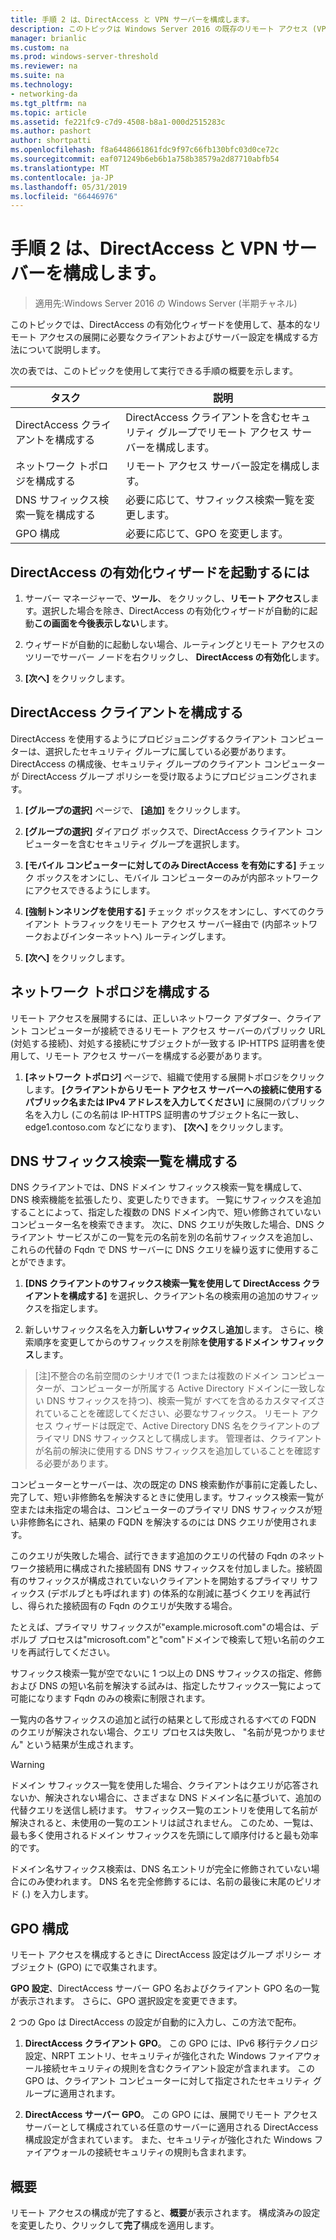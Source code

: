 ```yaml
---
title: 手順 2 は、DirectAccess と VPN サーバーを構成します。
description: このトピックは Windows Server 2016 の既存のリモート アクセス (VPN) のデプロイ ガイド追加 DirectAccess の一部です。
manager: brianlic
ms.custom: na
ms.prod: windows-server-threshold
ms.reviewer: na
ms.suite: na
ms.technology:
- networking-da
ms.tgt_pltfrm: na
ms.topic: article
ms.assetid: fe221fc9-c7d9-4508-b8a1-000d2515283c
ms.author: pashort
author: shortpatti
ms.openlocfilehash: f8a6448661861fdc9f97c66fb130bfc03d0ce72c
ms.sourcegitcommit: eaf071249b6eb6b1a758b38579a2d87710abfb54
ms.translationtype: MT
ms.contentlocale: ja-JP
ms.lasthandoff: 05/31/2019
ms.locfileid: "66446976"
---
```

#  <a name="step-2-configure-the-directaccess-vpn-server"></a>手順 2 は、DirectAccess と VPN サーバーを構成します。

>適用先:Windows Server 2016 の Windows Server (半期チャネル)

このトピックでは、DirectAccess の有効化ウィザードを使用して、基本的なリモート アクセスの展開に必要なクライアントおよびサーバー設定を構成する方法について説明します。

次の表では、このトピックを使用して実行できる手順の概要を示します。

|タスク       |説明|
|-----------|-----------|
|DirectAccess クライアントを構成する|DirectAccess クライアントを含むセキュリティ グループでリモート アクセス サーバーを構成します。|
|ネットワーク トポロジを構成する|リモート アクセス サーバー設定を構成します。|
|DNS サフィックス検索一覧を構成する|必要に応じて、サフィックス検索一覧を変更します。|
|GPO 構成|必要に応じて、GPO を変更します。|

## <a name="to-start-the-enable-directacces-wizard"></a>DirectAccess の有効化ウィザードを起動するには

1. サーバー マネージャーで、**ツール**、 をクリックし、**リモート アクセス**します。選択した場合を除き、DirectAccess の有効化ウィザードが自動的に起動**この画面を今後表示しない**します。 

2. ウィザードが自動的に起動しない場合、ルーティングとリモート アクセスのツリーでサーバー ノードを右クリックし、 **DirectAccess の有効化**します。

3. **[次へ]** をクリックします。

## <a name="configure-directaccess-clients"></a>DirectAccess クライアントを構成する

DirectAccess を使用するようにプロビジョニングするクライアント コンピューターは、選択したセキュリティ グループに属している必要があります。 DirectAccess の構成後、セキュリティ グループのクライアント コンピューターが DirectAccess グループ ポリシーを受け取るようにプロビジョニングされます。

1. **[グループの選択]** ページで、 **[追加]** をクリックします。

2. **[グループの選択]** ダイアログ ボックスで、DirectAccess クライアント コンピューターを含むセキュリティ グループを選択します。

3. **[モバイル コンピューターに対してのみ DirectAccess を有効にする]** チェック ボックスをオンにし、モバイル コンピューターのみが内部ネットワークにアクセスできるようにします。

4. **[強制トンネリングを使用する]** チェック ボックスをオンにし、すべてのクライアント トラフィックをリモート アクセス サーバー経由で (内部ネットワークおよびインターネットへ) ルーティングします。

5. **[次へ]** をクリックします。

## <a name="configure-the-network-topology"></a>ネットワーク トポロジを構成する

リモート アクセスを展開するには、正しいネットワーク アダプター、クライアント コンピューターが接続できるリモート アクセス サーバーのパブリック URL (対処する接続)、対処する接続にサブジェクトが一致する IP-HTTPS 証明書を使用して、リモート アクセス サーバーを構成する必要があります。

1. **[ネットワーク トポロジ]** ページで、組織で使用する展開トポロジをクリックします。 **[クライアントからリモート アクセス サーバーへの接続に使用するパブリック名または IPv4 アドレスを入力してください]** に展開のパブリック名を入力し (この名前は IP-HTTPS 証明書のサブジェクト名に一致し、edge1.contoso.com などになります)、 **[次へ]** をクリックします。

## <a name="configure-the-dns-suffix-search-list"></a>DNS サフィックス検索一覧を構成する

DNS クライアントでは、DNS ドメイン サフィックス検索一覧を構成して、DNS 検索機能を拡張したり、変更したりできます。 一覧にサフィックスを追加することによって、指定した複数の DNS ドメイン内で、短い修飾されていないコンピューター名を検索できます。 次に、DNS クエリが失敗した場合、DNS クライアント サービスがこの一覧を元の名前を別の名前サフィックスを追加し、これらの代替の Fqdn で DNS サーバーに DNS クエリを繰り返すに使用することができます。

1. **[DNS クライアントのサフィックス検索一覧を使用して DirectAccess クライアントを構成する]** を選択し、クライアント名の検索用の追加のサフィックスを指定します。

2. 新しいサフィックス名を入力**新しいサフィックス**し**追加**します。 さらに、検索順序を変更してからのサフィックスを削除**を使用するドメイン サフィックス**します。

>[注]不整合の名前空間のシナリオで\(1 つまたは複数のドメイン コンピューターが、コンピューターが所属する Active Directory ドメインに一致しない DNS サフィックスを持つ\)、検索一覧が すべてを含めるカスタマイズされていることを確認してください、必要なサフィックス。 リモート アクセス ウィザードは既定で、Active Directory DNS 名をクライアントのプライマリ DNS サフィックスとして構成します。 管理者は、クライアントが名前の解決に使用する DNS サフィックスを追加していることを確認する必要があります。

コンピューターとサーバーは、次の既定の DNS 検索動作が事前に定義したし、完了して、短い非修飾名を解決するときに使用します。サフィックス検索一覧が空または未指定の場合は、コンピューターのプライマリ DNS サフィックスが短い非修飾名にされ、結果の FQDN を解決するのには DNS クエリが使用されます。 

このクエリが失敗した場合、試行できます追加のクエリの代替の Fqdn のネットワーク接続用に構成された接続固有 DNS サフィックスを付加しました。接続固有のサフィックスが構成されていないクライアントを開始するプライマリ サフィックス (デボルブとも呼ばれます) の体系的な削減に基づくクエリを再試行し、得られた接続固有の Fqdn のクエリが失敗する場合。

たとえば、プライマリ サフィックスが"example.microsoft.com"の場合は、デボルブ プロセスは"microsoft.com"と"com"ドメインで検索して短い名前のクエリを再試行してください。

サフィックス検索一覧が空でないに 1 つ以上の DNS サフィックスの指定、修飾および DNS の短い名前を解決する試みは、指定したサフィックス一覧によって可能になります Fqdn のみの検索に制限されます。 

一覧内の各サフィックスの追加と試行の結果として形成されるすべての FQDN のクエリが解決されない場合、クエリ プロセスは失敗し、 "名前が見つかりません" という結果が生成されます。 

> [!WARNING]
> ドメイン サフィックス一覧を使用した場合、クライアントはクエリが応答されないか、解決されない場合に、さまざまな DNS ドメイン名に基づいて、追加の代替クエリを送信し続けます。 サフィックス一覧のエントリを使用して名前が解決されると、未使用の一覧のエントリは試されません。 このため、一覧は、最も多く使用されるドメイン サフィックスを先頭にして順序付けると最も効率的です。
> 
> ドメイン名サフィックス検索は、DNS 名エントリが完全に修飾されていない場合にのみ使われます。 DNS 名を完全修飾するには、名前の最後に末尾のピリオド (.) を入力します。

## <a name="gpo-configuration"></a>GPO 構成

リモート アクセスを構成するときに DirectAccess 設定はグループ ポリシー オブジェクト (GPO) にで収集されます。 

**GPO 設定**、DirectAccess サーバー GPO 名およびクライアント GPO 名の一覧が表示されます。 さらに、GPO 選択設定を変更できます。

2 つの Gpo は DirectAccess の設定が自動的に入力し、この方法で配布。

1. **DirectAccess クライアント GPO**。 この GPO には、IPv6 移行テクノロジ設定、NRPT エントリ、セキュリティが強化された Windows ファイアウォール接続セキュリティの規則を含むクライアント設定が含まれます。 この GPO は、クライアント コンピューターに対して指定されたセキュリティ グループに適用されます。

2. **DirectAccess サーバー GPO**。 この GPO には、展開でリモート アクセス サーバーとして構成されている任意のサーバーに適用される DirectAccess 構成設定が含まれています。 また、セキュリティが強化された Windows ファイアウォールの接続セキュリティの規則も含まれます。

## <a name="summary"></a>概要

リモート アクセスの構成が完了すると、**概要**が表示されます。 構成済みの設定を変更したり、クリックして**完了**構成を適用します。
